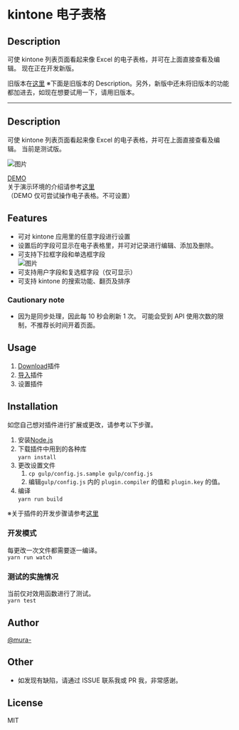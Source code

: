 # kintone 电子表格

## Description

可使 kintone 列表页面看起来像 Excel 的电子表格，并可在上面直接查看及编辑。
现在正在开发新版。

旧版本在[这里](https://github.com/mura-/kintone-spreadsheet-no-longer-maintained)
※下面是旧版本的 Description。另外，新版中还未将旧版本的功能都加进去，如现在想要试用一下，请用旧版本。

---

## Description

可使 kintone 列表页面看起来像 Excel 的电子表格，并可在上面直接查看及编辑。
当前是测试版。

![图片](https://raw.githubusercontent.com/mura-/kintone-spreadsheet-no-longer-maintained/master/image.gif)

[DEMO](https://dev-demo.cybozu.com/k/39/)  
关于演示环境的介绍请参考[这里](https://cybozudev.zendesk.com/hc/ja/articles/208217653)  
（DEMO 仅可尝试操作电子表格。不可设置）

## Features

- 可对 kintone 应用里的任意字段进行设置
- 设置后的字段可显示在电子表格里，并可对记录进行编辑、添加及删除。
- 可支持下拉框字段和单选框字段  
  ![图片](https://raw.githubusercontent.com/mura-/kintone-spreadsheet-no-longer-maintained/master/dropdown.gif)
- 可支持用户字段和复选框字段（仅可显示）
- 可支持 kintone 的搜索功能、翻页及排序

### Cautionary note

- 因为是同步处理，因此每 10 秒会刷新 1 次。
  可能会受到 API 使用次数的限制，不推荐长时间开着页面。

## Usage

1. [Download](https://github.com/mura-/kintone-spreadsheet-no-longer-maintained/releases/)插件
1. [导入](https://help.cybozu.com/ja/k/admin/plugin.html)插件
1. 设置插件

## Installation

如您自己想对插件进行扩展或更改，请参考以下步骤。

1. 安装[Node.js](https://nodejs.org/en/)
1. 下载插件中用到的各种库  
   `yarn install`
1. 更改设置文件
   1. `cp gulp/config.js.sample gulp/config.js`
   1. 编辑`gulp/config.js` 内的 `plugin.compiler` 的值和 `plugin.key` 的值。
1. 编译  
   `yarn run build`

※关于插件的开发步骤请参考[这里](https://cybozudev.zendesk.com/hc/ja/articles/203455680-kintone-%E3%83%97%E3%83%A9%E3%82%B0%E3%82%A4%E3%83%B3%E9%96%8B%E7%99%BA%E6%89%8B%E9%A0%86)

### 开发模式

每更改一次文件都需要逐一编译。  
`yarn run watch`

### 测试的实施情况

当前仅对效用函数进行了测试。  
`yarn test`

## Author

[@mura-](https://www.facebook.com/kazuki.murahama)

## Other

- 如发现有缺陷，请通过 ISSUE 联系我或 PR 我，非常感谢。

## License

MIT
